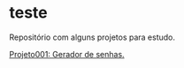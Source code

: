 # teste
 Repositório com alguns projetos para estudo.

<a href="[def]">Projeto001: Gerador de senhas.</a>

[def]: https://marcoaurelio92.github.io/teste/projeto001